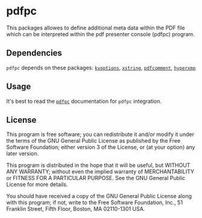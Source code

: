 # pdfpc

This packages allowes to define additional meta data within
the PDF file which can be interpreted within the pdf presenter
console (pdfpc) program.

## Dependencies

`pdfpc` depends on these packages:
[`kvoptions`](https://ctan.org/pkg/kvoptions),
[`xstring`](https://ctan.org/pkg/xstring),
[`pdfcomment`](https://ctan.org/pkg/pdfcomment),
[`hyperxmp`](https://ctan.org/pkg/hyperxmp)

## Usage

It's best to read the [`pdfpc`](https://github.com/pdfpc/pdfpc) documentation
for `pdfpc` integration.

## License

This program is free software; you can redistribute it and/or modify
it under the terms of the GNU General Public License as published by
the Free Software Foundation; either version 3 of the License, or
(at your option) any later version.

This program is distributed in the hope that it will be useful,
but WITHOUT ANY WARRANTY; without even the implied warranty of
MERCHANTABILITY or FITNESS FOR A PARTICULAR PURPOSE.  See the
GNU General Public License for more details.

You should have received a copy of the GNU General Public License along
with this program; if not, write to the Free Software Foundation, Inc.,
51 Franklin Street, Fifth Floor, Boston, MA 02110-1301 USA.

